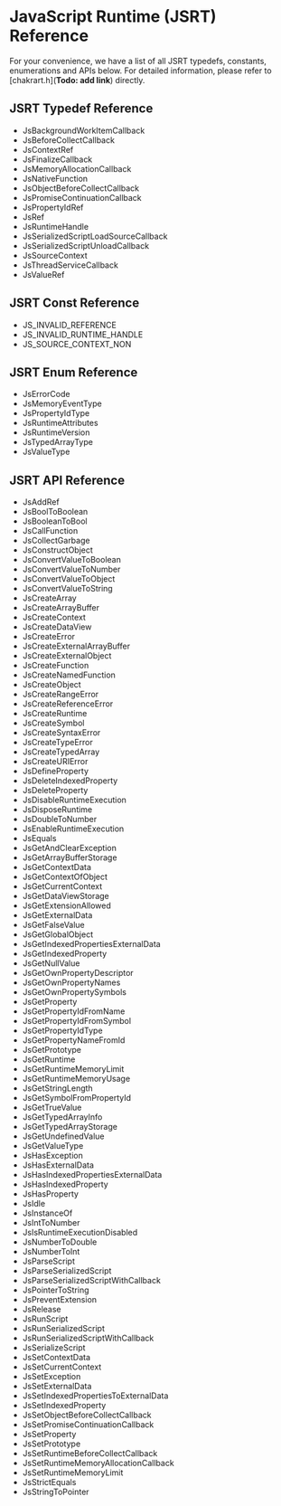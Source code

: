 # JavaScript Runtime (JSRT) Reference
For your convenience, we have a list of all JSRT typedefs, constants, enumerations and APIs below. For detailed information, please refer to [chakrart.h](**Todo: add link**) directly.

## JSRT Typedef Reference
* JsBackgroundWorkItemCallback
* JsBeforeCollectCallback
* JsContextRef
* JsFinalizeCallback
* JsMemoryAllocationCallback
* JsNativeFunction
* JsObjectBeforeCollectCallback
* JsPromiseContinuationCallback
* JsPropertyIdRef
* JsRef
* JsRuntimeHandle
* JsSerializedScriptLoadSourceCallback
* JsSerializedScriptUnloadCallback
* JsSourceContext
* JsThreadServiceCallback
* JsValueRef

## JSRT Const Reference
* JS_INVALID_REFERENCE
* JS_INVALID_RUNTIME_HANDLE
* JS_SOURCE_CONTEXT_NON
 
## JSRT Enum Reference
* JsErrorCode
* JsMemoryEventType
* JsPropertyIdType
* JsRuntimeAttributes
* JsRuntimeVersion
* JsTypedArrayType
* JsValueType
 
## JSRT API Reference
* JsAddRef
* JsBoolToBoolean
* JsBooleanToBool
* JsCallFunction
* JsCollectGarbage
* JsConstructObject
* JsConvertValueToBoolean
* JsConvertValueToNumber
* JsConvertValueToObject
* JsConvertValueToString
* JsCreateArray
* JsCreateArrayBuffer
* JsCreateContext
* JsCreateDataView
* JsCreateError
* JsCreateExternalArrayBuffer
* JsCreateExternalObject
* JsCreateFunction
* JsCreateNamedFunction
* JsCreateObject
* JsCreateRangeError
* JsCreateReferenceError
* JsCreateRuntime
* JsCreateSymbol
* JsCreateSyntaxError
* JsCreateTypeError
* JsCreateTypedArray
* JsCreateURIError
* JsDefineProperty
* JsDeleteIndexedProperty
* JsDeleteProperty
* JsDisableRuntimeExecution
* JsDisposeRuntime
* JsDoubleToNumber
* JsEnableRuntimeExecution
* JsEquals
* JsGetAndClearException
* JsGetArrayBufferStorage
* JsGetContextData
* JsGetContextOfObject
* JsGetCurrentContext
* JsGetDataViewStorage
* JsGetExtensionAllowed
* JsGetExternalData
* JsGetFalseValue
* JsGetGlobalObject
* JsGetIndexedPropertiesExternalData
* JsGetIndexedProperty
* JsGetNullValue
* JsGetOwnPropertyDescriptor
* JsGetOwnPropertyNames
* JsGetOwnPropertySymbols
* JsGetProperty
* JsGetPropertyIdFromName
* JsGetPropertyIdFromSymbol
* JsGetPropertyIdType
* JsGetPropertyNameFromId
* JsGetPrototype
* JsGetRuntime
* JsGetRuntimeMemoryLimit
* JsGetRuntimeMemoryUsage
* JsGetStringLength
* JsGetSymbolFromPropertyId
* JsGetTrueValue
* JsGetTypedArrayInfo
* JsGetTypedArrayStorage
* JsGetUndefinedValue
* JsGetValueType
* JsHasException
* JsHasExternalData
* JsHasIndexedPropertiesExternalData
* JsHasIndexedProperty
* JsHasProperty
* JsIdle
* JsInstanceOf
* JsIntToNumber
* JsIsRuntimeExecutionDisabled
* JsNumberToDouble
* JsNumberToInt
* JsParseScript
* JsParseSerializedScript
* JsParseSerializedScriptWithCallback
* JsPointerToString
* JsPreventExtension
* JsRelease
* JsRunScript
* JsRunSerializedScript
* JsRunSerializedScriptWithCallback
* JsSerializeScript
* JsSetContextData
* JsSetCurrentContext
* JsSetException
* JsSetExternalData
* JsSetIndexedPropertiesToExternalData
* JsSetIndexedProperty
* JsSetObjectBeforeCollectCallback
* JsSetPromiseContinuationCallback
* JsSetProperty
* JsSetPrototype
* JsSetRuntimeBeforeCollectCallback
* JsSetRuntimeMemoryAllocationCallback
* JsSetRuntimeMemoryLimit
* JsStrictEquals
* JsStringToPointer